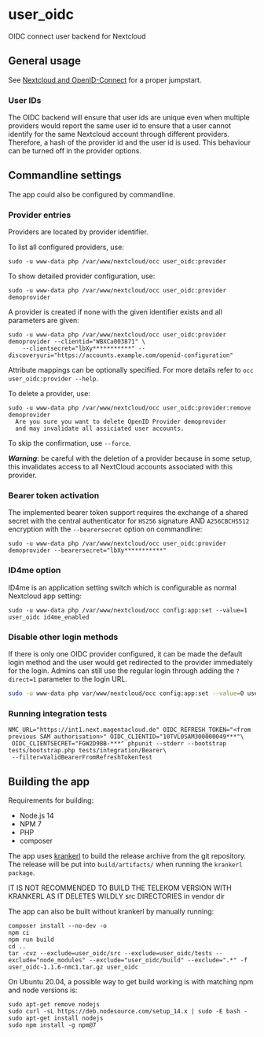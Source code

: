 # user_oidc

OIDC connect user backend for Nextcloud

## General usage
See [Nextcloud and OpenID-Connect](https://www.schiessle.org/articles/2020/07/26/nextcloud-and-openid-connect/)
for a proper jumpstart.

### User IDs

The OIDC backend will ensure that user ids are unique even when multiple providers would report the same user
id to ensure that a user cannot identify for the same Nextcloud account through different providers.
Therefore, a hash of the provider id and the user id is used. This behaviour can be turned off in the provider options.

## Commandline settings
The app could also be configured by commandline.

### Provider entries
Providers are located by provider identifier.

To list all configured providers, use:
```
sudo -u www-data php /var/www/nextcloud/occ user_oidc:provider
```

To show detailed provider configuration, use:
```
sudo -u www-data php /var/www/nextcloud/occ user_oidc:provider demoprovider
```

A provider is created if none with the given identifier exists and all parameters are given:
```
sudo -u www-data php /var/www/nextcloud/occ user_oidc:provider demoprovider --clientid="WBXCa003871" \
    --clientsecret="lbXy***********" --discoveryuri="https://accounts.example.com/openid-configuration"
```

Attribute mappings can be optionally specified. For more details refer to `occ user_oidc:provider --help`.

To delete a provider, use:
```
sudo -u www-data php /var/www/nextcloud/occ user_oidc:provider:remove demoprovider
  Are you sure you want to delete OpenID Provider demoprovider
  and may invalidate all assiciated user accounts.
```
To skip the confirmation, use `--force`.

***Warning***: be careful with the deletion of a provider because in some setup, this invalidates access to all
NextCloud accounts associated with this provider.

### Bearer token activation
The implemented bearer token support requires the exchange of a shared secret with the central authenticator
for `HS256` signature AND `A256CBCHS512` encryption with the `--bearersecret` option on commandline:

```
sudo -u www-data php /var/www/nextcloud/occ user_oidc:provider demoprovider --bearersecret="lbXy***********" 
```

### ID4me option
ID4me is an application setting switch which is configurable as normal Nextcloud app setting:
```
sudo -u www-data php /var/www/nextcloud/occ config:app:set --value=1 user_oidc id4me_enabled
```

### Disable other login methods
If there is only one OIDC provider configured, it can be made the default login
method and the user would get redirected to the provider immediately for the
login. Admins can still use the regular login through adding the `?direct=1`
parameter to the login URL.

```bash
sudo -u www-data php var/www/nextcloud/occ config:app:set --value=0 user_oidc allow_multiple_user_backends
```

### Running integration tests

```
NMC_URL="https://int1.next.magentacloud.de" OIDC_REFRESH_TOKEN="<from previous SAM authorisation>" OIDC_CLIENTID="10TVL0SAM300000049***"\
 OIDC_CLIENTSECRET="FGW2D9BB-***" phpunit --stderr --bootstrap tests/bootstrap.php tests/integration/Bearer\ 
 --filter=ValidBearerFromRefreshTokenTest
```

## Building the app

Requirements for building:
- Node.js 14
- NPM 7
- PHP
- composer

The app uses [krankerl](https://github.com/ChristophWurst/krankerl) to build the release archive from the git repository.
The release will be put into `build/artifacts/` when running the `krankerl package`.

IT IS NOT RECOMMENDED TO BUILD THE TELEKOM VERSION WITH KRANKERL AS IT DELETES WILDLY src DIRECTORIES in vendor dir

The app can also be built without krankerl by manually running:
```
composer install --no-dev -o
npm ci
npm run build
cd ..
tar -cvz --exclude=user_oidc/src --exclude=user_oidc/tests --exclude="node_modules" --exclude="user_oidc/build" --exclude=".*" -f user_oidc-1.1.6-nmc1.tar.gz user_oidc
```

On Ubuntu 20.04, a possible way to get build working is with matching npm and node versions is:
```
sudo apt-get remove nodejs
sudo curl -sL https://deb.nodesource.com/setup_14.x | sudo -E bash - 
sudo apt-get install nodejs
sudo npm install -g npm@7
```


